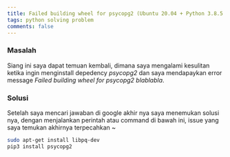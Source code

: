 ```yaml
---
title: Failed building wheel for psycopg2 (Ubuntu 20.04 + Python 3.8.5 + venv)
tags: python solving problem
comments: false
---
```


### Masalah
Siang ini saya dapat temuan kembali, dimana saya mengalami kesulitan ketika ingin menginstall depedency *psycopg2* dan saya mendapaykan error message *Failed building wheel for psycopg2 blablabla*.

### Solusi
Setelah saya mencari jawaban di google akhir nya saya menemukan solusi nya, dengan menjalankan perintah atau command di bawah ini, issue yang saya temukan akhirnya terpecahkan ~

```bash
sudo apt-get install libpq-dev
pip3 install psycopg2
```